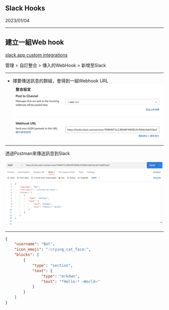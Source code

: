 
## Slack Hooks
2023/01/04

---

## 建立一組Web hook

[slack app custom integrations](https://cnyesteam.slack.com/apps/manage/custom-integrations)


管理 > 自訂整合 > 傳入的WebHook > 新增至Slack

---

* 擇要傳送訊息的群組，會得到一組Webhook URL
![PostToChannel](./postToChannel.png)

---

透過Postman來傳送訊息到Slack

![Postman example](./postman.png)

---

```json
{
	"username": "Bot",
	"icon_emoji": ":crying_cat_face:",
	"blocks": [
		{
			"type": "section",
			"text": {
				"type": "mrkdwn",
				"text": "*Hello:* ~World~"
			}
		}
	]
}
```